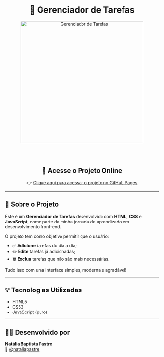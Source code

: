 <div align="center">

# 📝 Gerenciador de Tarefas

<a href="https://postimg.cc/jCtdTN9L" target="_blank">
  <img src="https://i.postimg.cc/wxsthQQc/Captura-de-tela-2025-09-13-184208.jpg" alt="Gerenciador de Tarefas" width="400">
</a>

<br><br>

## 🔗 Acesse o Projeto Online

👉 <a href="https://natipastre.github.io/Gerenciador-de-Tarefas/" target="_blank">Clique aqui para acessar o projeto no GitHub Pages</a>

</div>

---

## 📌 Sobre o Projeto

Este é um **Gerenciador de Tarefas** desenvolvido com **HTML**, **CSS** e **JavaScript**, como parte da minha jornada de aprendizado em desenvolvimento front-end.

O projeto tem como objetivo permitir que o usuário:

- ✅ **Adicione** tarefas do dia a dia;  
- ✏️ **Edite** tarefas já adicionadas;  
- 🗑️ **Exclua** tarefas que não são mais necessárias.

Tudo isso com uma interface simples, moderna e agradável!

---

## 💡 Tecnologias Utilizadas

- HTML5  
- CSS3  
- JavaScript (puro)  

---

## 🙋‍♀️ Desenvolvido por

**Natália Baptista Pastre**  
🔗 [@nataliapastre](https://github.com/natipastre)

